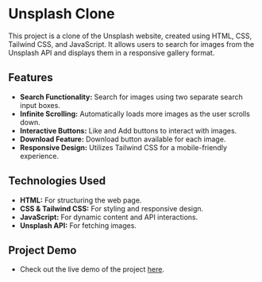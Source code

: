 # Unsplash Clone

This project is a clone of the Unsplash website, created using HTML, CSS, Tailwind CSS, and JavaScript. It allows users to search for images from the Unsplash API and displays them in a responsive gallery format.

## Features

- **Search Functionality:** Search for images using two separate search input boxes.
- **Infinite Scrolling:** Automatically loads more images as the user scrolls down.
- **Interactive Buttons:** Like and Add buttons to interact with images.
- **Download Feature:** Download button available for each image.
- **Responsive Design:** Utilizes Tailwind CSS for a mobile-friendly experience.

## Technologies Used

- **HTML:** For structuring the web page.
- **CSS & Tailwind CSS:** For styling and responsive design.
- **JavaScript:** For dynamic content and API interactions.
- **Unsplash API:** For fetching images.

## Project Demo

- Check out the live demo of the project [here](https://praveen-unsplash-clone.netlify.app/).
